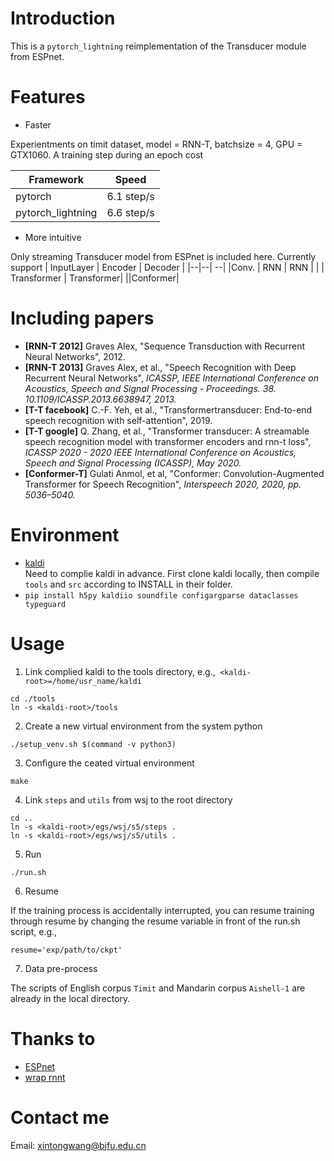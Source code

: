 # Introduction
This is a `pytorch_lightning` reimplementation of the Transducer module from ESPnet.
# Features
* Faster 

Experientments on timit dataset, model = RNN-T, batchsize = 4, GPU = GTX1060. A training step during an epoch cost

|Framework | Speed| 
|--|--| 
|pytorch |   6.1 step/s |
|pytorch_lightning |   6.6 step/s |
* More intuitive

Only streaming Transducer model from ESPnet is included here. Currently support
| InputLayer | Encoder | Decoder | 
|--|--| --| 
|Conv. | RNN | RNN |
| | Transformer | Transformer|
||Conformer|

# Including papers
* **[RNN-T 2012]** Graves Alex, "Sequence Transduction with Recurrent Neural Networks", 2012. 
* **[RNN-T 2013]** Graves Alex, et al., "Speech Recognition with Deep Recurrent Neural Networks", *ICASSP, IEEE International Conference on Acoustics, Speech and Signal Processing - Proceedings. 38. 10.1109/ICASSP.2013.6638947, 2013.*
* **[T-T facebook]** C.-F. Yeh, et al., "Transformertransducer: End-to-end speech recognition with self-attention", 2019.
* **[T-T google]** Q. Zhang, et al., "Transformer transducer: A streamable speech recognition model with transformer encoders and rnn-t loss", *ICASSP 2020 - 2020 IEEE International Conference on Acoustics, Speech and Signal Processing (ICASSP), May 2020.*
* **[Conformer-T]** Gulati Anmol, et al, "Conformer: Convolution-Augmented Transformer for Speech Recognition", *Interspeech 2020, 2020, pp. 5036–5040.*

# Environment
* [kaldi](https://github.com/kaldi-asr/kaldi)  
Need to complie kaldi in advance. First clone kaldi locally, then compile `tools` and `src` according to INSTALL in their folder.
* `pip install h5py kaldiio soundfile configargparse dataclasses typeguard`

# Usage
1. Link complied kaldi to the tools directory, e.g.,` <kaldi-root>=/home/usr_name/kaldi`
```
cd ./tools
ln -s <kaldi-root>/tools
```
2. Create a new virtual environment from the system python
```
./setup_venv.sh $(command -v python3)
```
3. Configure the ceated virtual environment
```
make
```
4. Link `steps` and `utils` from wsj to the root directory
```
cd ..
ln -s <kaldi-root>/egs/wsj/s5/steps .
ln -s <kaldi-root>/egs/wsj/s5/utils .
```
5. Run
```
./run.sh 
```
6. Resume 

If the training process is accidentally interrupted, you can resume training through resume by changing the resume variable in front of the run.sh script, e.g.,
```
resume='exp/path/to/ckpt'
```
7. Data pre-process 

The scripts of English corpus `Timit` and Mandarin corpus `Aishell-1` are already in the local directory.

# Thanks to
* [ESPnet](https://github.com/espnet/espnet)  
* [wrap rnnt](https://github.com/HawkAaron/warp-ennt)   

# Contact me 
Email: xintongwang@bjfu.edu.cn



